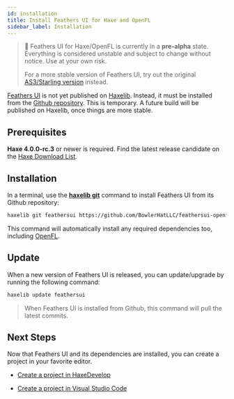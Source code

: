 ```yaml
---
id: installation
title: Install Feathers UI for Haxe and OpenFL
sidebar_label: Installation
---
```


> 🚨 Feathers UI for Haxe/OpenFL is currently in a **pre-alpha** state. Everything is considered unstable and subject to change without notice. Use at your own risk.
>
> For a more stable version of Feathers UI, try out the original [AS3/Starling version](../as3-starling/getting-started) instead.

[Feathers UI](/) is not yet published on [Haxelib](https://lib.haxe.org). Instead, it must be installed from the [Github repository](https://github.com/BowlerHatLLC/feathersui-openfl). This is temporary. A future build will be published on Haxelib, once things are more stable.

## Prerequisites

**Haxe 4.0.0-rc.3** or newer is required. Find the latest release candidate on the [Haxe Download List](https://haxe.org/download/list/).

## Installation

In a terminal, use the [**haxelib git**](https://lib.haxe.org/documentation/using-haxelib/#git) command to install Feathers UI from its Github repository:

```sh
haxelib git feathersui https://github.com/BowlerHatLLC/feathersui-openfl.git
```

This command will automatically install any required dependencies too, including [OpenFL](https://openfl.org/).

## Update

When a new version of Feathers UI is released, you can update/upgrade by running the following command:

```sh
haxelib update feathersui
```

> When Feathers UI is installed from Github, this command will pull the latest commits.

## Next Steps

Now that Feathers UI and its dependencies are installed, you can create a project in your favorite editor.

- [Create a project in HaxeDevelop](haxedevelop.md)

- [Create a project in Visual Studio Code](visual-studio-code.md)
